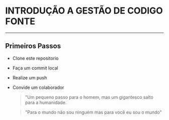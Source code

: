 # INTRODUÇÃO A GESTÃO DE CODIGO FONTE
---
## Primeiros Passos
- Clone este repositorio
- Faça um commit local
- Realize um push
- Convide um colaborador

  > "Um pequeno passo para o homem, mas um gigantesco salto para a humanidade.

  > "Para o mundo não sou ninguém mas para você eu sou o mundo"
